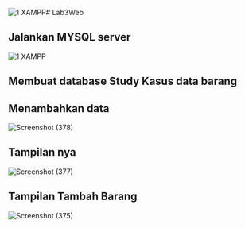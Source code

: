 ![1 XAMPP](https://github.com/NFajri11/Lab3Web/assets/92937310/a8793323-db3c-42e6-853e-a0168265ccd0)# Lab3Web

## Jalankan MYSQL server
![1 XAMPP](https://github.com/NFajri11/Lab3Web/assets/92937310/8aec4a0e-83e6-4d78-896a-cfe22cee9ef0)

## Membuat database Study Kasus data barang

## Menambahkan data
![Screenshot (378)](https://github.com/NFajri11/Lab3Web/assets/92937310/3750aa48-945d-4dc6-91c1-ff359a3abf61)

## Tampilan nya
![Screenshot (377)](https://github.com/NFajri11/Lab3Web/assets/92937310/92a41ec3-c8c0-455c-8eee-eb9673b1d114)

## Tampilan Tambah Barang
![Screenshot (375)](https://github.com/NFajri11/Lab3Web/assets/92937310/0f2f7207-a864-4df2-944d-3c61bed200c1)






